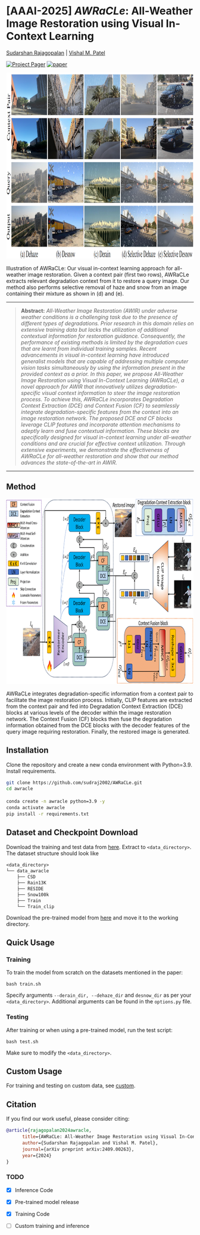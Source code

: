 # [AAAI-2025] *AWRaCLe*: All-Weather Image Restoration using Visual In-Context Learning 

[Sudarshan Rajagopalan](https://sudraj2002.github.io/) | [Vishal M. Patel](https://scholar.google.com/citations?user=AkEXTbIAAAAJ&hl=en)

[![Project Pager](https://img.shields.io/badge/Project-Page-blue)](https://sudraj2002.github.io/awraclepage/) [![paper](https://img.shields.io/badge/arXiv-Paper-<COLOR>.svg)](https://arxiv.org/abs/2409.00263)

<img src="./assets/intro.png" alt="" style="border:0; height:500px; width:1500px;">
<div class="content has-text-justified">
<p>
Illustration of AWRaCLe: Our visual in-context learning approach for all-weather image restoration. Given a context pair (first two rows), AWRaCLe extracts 
relevant degradation context from it to restore a query image. Our method also performs selective removal of haze and snow from an image containing their mixture as shown in (d) and (e).
</p>
</div>
                        
<hr />

> **Abstract:** *All-Weather Image Restoration (AWIR) under adverse weather conditions is a challenging task due to the presence of different types of degradations. Prior research in this domain relies on extensive training data but lacks the utilization of additional contextual information for restoration guidance. Consequently, the performance of existing methods is limited by the degradation cues that are learnt from individual training samples. Recent advancements in visual in-context learning have introduced generalist models that are capable of addressing multiple computer vision tasks simultaneously by using the information present in the provided context as a prior. In this paper, we propose All-Weather Image Restoration using Visual In-Context Learning (AWRaCLe), a novel approach for AWIR that innovatively utilizes degradation-specific visual context information to steer the image restoration process. To achieve this, AWRaCLe incorporates Degradation Context Extraction (DCE) and Context Fusion (CF) to seamlessly integrate degradation-specific features from the context into an image restoration network. The proposed DCE and CF blocks leverage CLIP features and incorporate attention mechanisms to adeptly learn and fuse contextual information. These blocks are specifically designed for visual in-context learning under all-weather conditions and are crucial for effective context utilization. Through extensive experiments, we demonstrate the effectiveness of AWRaCLe for all-weather restoration and show that our method advances the state-of-the-art in AWIR.* 
<hr />

## Method

<img src="./assets/block.png" alt="" border=0 height=500 width=1500></img>
<p>
AWRaCLe integrates degradation-specific information from a context pair to facilitate the image restoration process. 
Initially, CLIP features are extracted from the context pair and fed into Degradation Context Extraction (DCE) blocks at various levels of the decoder within the image restoration network. 
The Context Fusion (CF) blocks then fuse the degradation information obtained from the DCE blocks with the decoder features of the query image requiring restoration. Finally, the restored image is generated.
</p>

## Installation

Clone the repository and create a new conda environment with Python=3.9. Install requirements.

```bash
git clone https://github.com/sudraj2002/AWRaCLe.git
cd awracle

conda create -n awracle python=3.9 -y
conda activate awracle
pip install -r requirements.txt
```

## Dataset and Checkpoint Download

Download the training and test data from [here](https://livejohnshopkins-my.sharepoint.com/:u:/g/personal/sambasa2_jh_edu/EYH5NpJv-lZFnBDRCAIpbgAB4juN0XihZBZgxaSz07kGrg?e=kRHe1x). Extract to ```<data_directory>```.
The dataset structure should look like
```
<data_directory>
└── data_awracle
    ├── CSD
    ├── Rain13K
    ├── RESIDE
    ├── Snow100k
    ├── Train
    └── Train_clip
```

Download the pre-trained model from [here](https://livejohnshopkins-my.sharepoint.com/:u:/g/personal/sambasa2_jh_edu/EWcypD6J7zRGgX0WKbP_G0QBzby9EzUCkcApoYkJJN4m4g?e=RRxP4E) and move it to the working directory.

## Quick Usage

### Training

To train the model from scratch on the datasets mentioned in the paper:

```
bash train.sh
```
Specify arguments ```--derain_dir, --dehaze_dir``` and ```desnow_dir``` as per your ```<data_directory>```. Additional arguments can be found in the ```options.py``` file.

### Testing

After training or when using a pre-trained model, run the test script:

```
bash test.sh
```
Make sure to modify the ```<data_directory>```.

## Custom Usage

For training and testing on custom data, see [custom](https://github.com/sudraj2002/AWRaCLe/blob/main/custom.md).

## Citation

If you find our work useful, please consider citing:

```bibtex
@article{rajagopalan2024awracle,
      title={AWRaCLe: All-Weather Image Restoration using Visual In-Context Learning}, 
      author={Sudarshan Rajagopalan and Vishal M. Patel},
      journal={arXiv preprint arXiv:2409.00263},
      year={2024}
}

```



### TODO
- [x] Inference Code
- [x] Pre-trained model release
- [x] Training Code
- [ ] Custom training and inference


